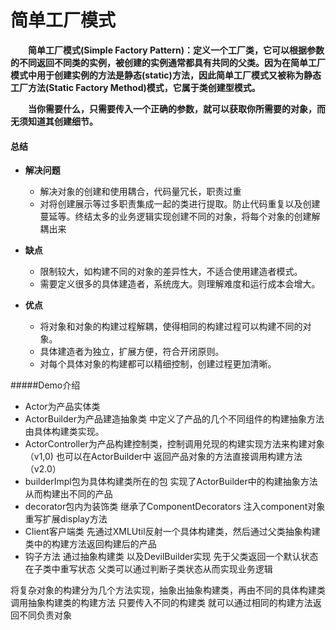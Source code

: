 # 简单工厂模式
**&emsp;&emsp;简单工厂模式(Simple Factory Pattern)：定义一个工厂类，它可以根据参数的不同返回不同类的实例，被创建的实例通常都具有共同的父类。因为在简单工厂模式中用于创建实例的方法是静态(static)方法，因此简单工厂模式又被称为静态工厂方法(Static Factory Method)模式，它属于类创建型模式。**

**&emsp;&emsp;当你需要什么，只需要传入一个正确的参数，就可以获取你所需要的对象，而无须知道其创建细节。**


#### 总结

* **解决问题** 

    - 解决对象的创建和使用耦合，代码量冗长，职责过重
    - 对将创建展示等过多职责集成一起的类进行提取。防止代码重复以及创建蔓延等。终结太多的业务逻辑实现创建不同的对象，将每个对象的创建解耦出来

* **缺点**
    - 限制较大，如构建不同的对象的差异性大，不适合使用建造者模式。
    - 需要定义很多的具体建造者，系统庞大。则理解难度和运行成本会增大。
    
     
* **优点**
    - 将对象和对象的构建过程解耦，使得相同的构建过程可以构建不同的对象。
    - 具体建造者为独立，扩展方便，符合开闭原则。
    - 对每个具体对象的构建都可以精细控制，创建过程更加清晰。
   
  
#####Demo介绍
- Actor为产品实体类
- ActorBuilder为产品建造抽象类  中定义了产品的几个不同组件的构建抽象方法 由具体构建类实现。
- ActorController为产品构建控制类，控制调用兑现的构建实现方法来构建对象（v1,0)  也可以在ActorBuilder中 返回产品对象的方法直接调用构建方法（v2.0）
- builderImpl包为具体构建类所在的包 实现了ActorBuilder中的构建抽象方法 从而构建出不同的产品
- decorator包内为装饰类 继承了ComponentDecorators 注入component对象 重写扩展display方法
- Client客户端类 先通过XMLUtil反射一个具体构建类，然后通过父类抽象构建类中的构建方法返回构建后的产品
- 钩子方法 通过抽象构建类 以及DevilBuilder实现 先于父类返回一个默认状态  在子类中重写状态 父类可以通过判断子类状态从而实现业务逻辑

将复杂对象的构建分为几个方法实现，抽象出抽象构建类，再由不同的具体构建类  调用抽象构建类的构建方法 只要传入不同的构建类 就可以通过相同的构建方法返回不同负责对象  

  